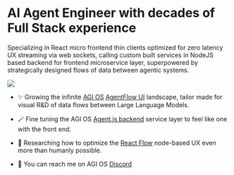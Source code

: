 # AI Agent Engineer with decades of Full Stack experience

Specializing in React micro frontend thin clients optimized for zero latency UX streaming via web sockets, calling custom built services in NodeJS based backend for frontend microservice layer, superpowered by strategically designed flows of data between agentic systems.

  <a href="https://skillicons.dev">
    <img src="https://skillicons.dev/icons?i=js,react,nodejs,docker,aws,azure,gcp,redis,figma,vscode,tailwind,vite,mongodb,discord,elasticsearch,rabbitmq,git,svg,nginx,grafana,kubernetes,vim,python,graphql&perline=12" />
  </a>

- ✨ Growing the infinite [AGI OS](https://agi-os.github.io) [AgentFlow UI](https://github.com/agi-os/AgentFlow) landscape, tailor made for visual R&D of data flows between Large Language Models.

- 🪄 Fine tuning the AGI OS [Agent.js backend](https://github.com/agi-os/Agent.js) service layer to feel like one with the front end.

- 🌱 Researching how to optimize the [React Flow](https://reactflow.dev/) node-based UX even more than humanly possible.
 
- 💬 You can reach me on AGI OS [Discord](https://discord.gg/XGDPRY3S)
